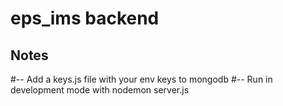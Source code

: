 # eps_ims backend
## Notes
#-- Add a keys.js file with your env keys to mongodb
#-- Run in development mode with nodemon server.js
